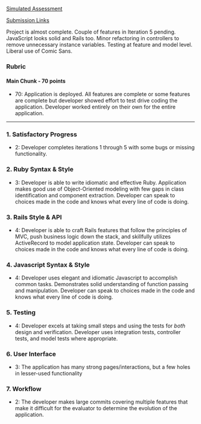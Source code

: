 [Simulated Assessment](https://gist.github.com/stevekinney/82831c5b25029415ce8b#file-simulated-assessment-md)

[Submission Links](https://gist.github.com/rrgayhart/4442c3e701b09ea3dcfd)

Project is almost complete. Couple of features in Iteration 5 pending. JavaScript looks solid and Rails too. Minor refactoring in controllers to remove unnecessary instance variables. Testing at feature and model level. Liberal use of Comic Sans.

### Rubric

#### Main Chunk - 70 points

* 70: Application is deployed. All features are complete or some features are complete but developer showed effort to test drive coding the application. Developer worked entirely on their own for the entire application.

------

### 1. Satisfactory Progress

* 2: Developer completes iterations 1 through 5 with some bugs or missing functionality.

### 2. Ruby Syntax & Style

* 3: Developer is able to write idiomatic and effective Ruby. Application makes good use of Object-Oriented modeling with few gaps in class identification and component extraction. Developer can speak to choices made in the code and knows what every line of code is doing.

### 3. Rails Style & API

* 4: Developer is able to craft Rails features that follow the principles of MVC, push business logic down the stack, and skillfully utilizes ActiveRecord to model application state. Developer can speak to choices made in the code and knows what every line of code is doing.

### 4. Javascript Syntax & Style

* 4: Developer uses elegant and idiomatic Javascript to accomplish common tasks. Demonstrates solid understanding of function passing and manipulation. Developer can speak to choices made in the code and knows what every line of code is doing.

### 5. Testing

* 4: Developer excels at taking small steps and using the tests for *both* design and verification. Developer uses integration tests, controller tests, and model tests where appropriate.


### 6. User Interface

* 3: The application has many strong pages/interactions, but a few holes in lesser-used functionality

### 7. Workflow

* 2: The developer makes large commits covering multiple features that make it difficult for the evaluator to determine the evolution of the application.

